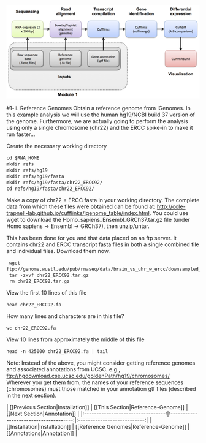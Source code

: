 ![RNA-seq Flowchart - Module 2](Images/RNA-seq_Flowchart2.png)

#1-ii. Reference Genomes
Obtain a reference genome from iGenomes. In this example analysis we will use the human hg19/NCBI build 37 version of the genome. Furthermore, we are actually going to perform the analysis using only a single chromosome (chr22) and the ERCC spike-in to make it run faster...

Create the necessary working directory

	cd $RNA_HOME
	mkdir refs
	mkdir refs/hg19	
	mkdir refs/hg19/fasta
	mkdir refs/hg19/fasta/chr22_ERCC92/
	cd refs/hg19/fasta/chr22_ERCC92/
	
Make a copy of chr22 + ERCC fasta in your working directory. The complete data from which these files were obtained can be found at: http://cole-trapnell-lab.github.io/cufflinks/igenome_table/index.html. You could use wget to download the Homo_sapiens_Ensembl_GRCh37.tar.gz file (under Homo sapiens -> Ensembl -> GRCh37), then unzip/untar.

This has been done for you and that data placed on an ftp server. It contains chr22 and ERCC transcript fasta files in both a single combined file and individual files. Download them now.

     wget ftp://genome.wustl.edu/pub/rnaseq/data/brain_vs_uhr_w_ercc/downsampled_5pc_chr22/chr22_ERCC92.tar.gz
     tar -zxvf chr22_ERCC92.tar.gz
     rm chr22_ERCC92.tar.gz
	
View the first 10 lines of this file

	head chr22_ERCC92.fa
	
How many lines and characters are in this file?

	wc chr22_ERCC92.fa

View 10 lines from approximately the middle of this file

	head -n 425000 chr22_ERCC92.fa | tail
	
Note: Instead of the above, you might consider getting reference genomes and associated annotations from UCSC. e.g., ftp://hgdownload.cse.ucsc.edu/goldenPath/hg19/chromosomes/  
Wherever you get them from, the names of your reference sequences (chromosomes) must those matched in your annotation gtf files (described in the next section).

| [[Previous Section|Installation]] | [[This Section|Reference-Genome]]      | [[Next Section|Annotation]] |
|:---------------------------------:|:--------------------------------------:|:---------------------------:|
| [[Installation|Installation]]     | [[Reference Genomes|Reference-Genome]] | [[Annotations|Annotation]]   |

